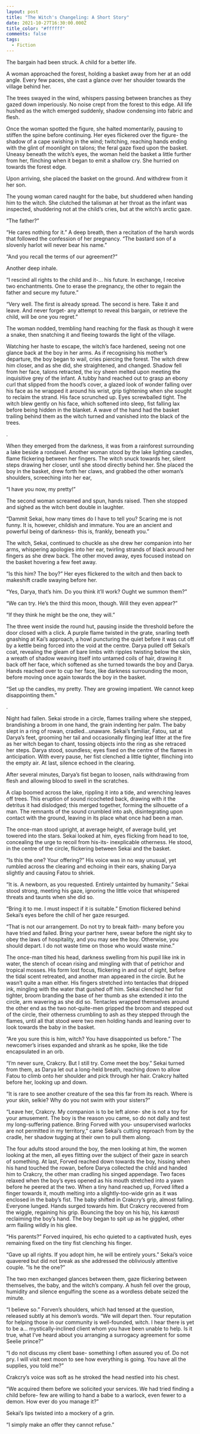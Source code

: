 ```yaml
---
layout: post
title: "The Witch's Changeling: A Short Story"
date: 2021-10-27T16:30:00.000Z
title_color: "#ffffff"
comments: false
tags:
  - Fiction
---
```

The bargain had been struck. A child for a better life.

A woman approached the forest, holding a basket away from her at an odd angle. Every few paces, she cast a glance over her shoulder towards the village behind her.

The trees swayed in the wind, whispers passing between branches as they gazed down imperiously. No noise crept from the forest to this edge. All life hushed as the witch emerged suddenly, shadow condensing into fabric and flesh.

Once the woman spotted the figure, she halted momentarily, pausing to stiffen the spine before continuing. Her eyes flickered over the figure- the shadow of a cape swishing in the wind; twitching, reaching hands ending with the glint of moonlight on talons; the feral gaze fixed upon the basket. Uneasy beneath the witch’s eyes, the woman held the basket a little further from her, flinching when it began to emit a shallow cry. She hurried on towards the forest edge.

Upon arriving, she placed the basket on the ground. And withdrew from it her son.

The young woman cared naught for the babe, but shuddered when handing him to the witch. She clutched the talisman at her throat as the infant was inspected, shuddering not at the child’s cries, but at the witch’s arctic gaze.

“The father?”

“He cares nothing for it.” A deep breath, then a recitation of the harsh words that followed the confession of her pregnancy. “The bastard son of a slovenly harlot will never bear his name.”

“And you recall the terms of our agreement?”

Another deep inhale.

“I rescind all rights to the child and it-… his future. In exchange, I receive two enchantments. One to erase the pregnancy, the other to regain the father and secure my future.”

“Very well. The first is already spread. The second is here. Take it and leave. And never forget- any attempt to reveal this bargain, or retrieve the child, will be one you regret.”

The woman nodded, trembling hand reaching for the flask as though it were a snake, then snatching it and fleeing towards the light of the village.

Watching her haste to escape, the witch’s face hardened, seeing not one glance back at the boy in her arms. As if recognising his mother’s departure, the boy began to wail, cries piercing the forest. The witch drew him closer, and as she did, she straightened, and changed. Shadow fell from her face, talons retracted, the icy sheen melted upon meeting the inquisitive grey of the infant. A tubby hand reached out to grasp an ebony curl that slipped from the hood’s cover, a glazed look of wonder falling over his face as he wrapped it around his wrist, grip tightening when she sought to reclaim the strand. His face scrunched up. Eyes screwballed tight. The witch blew gently on his face, which softened into sleep, fist falling lax before being hidden in the blanket. A wave of the hand had the basket trailing behind them as the witch turned and vanished into the black of the trees.

.

When they emerged from the darkness, it was from a rainforest surrounding a lake beside a rondavel. Another woman stood by the lake lighting candles, flame flickering between her fingers. The witch snuck towards her, silent steps drawing her closer, until she stood directly behind her. She placed the boy in the basket, drew forth her claws, and grabbed the other woman’s shoulders, screeching into her ear,

“I have you now, my pretty!”

The second woman screamed and spun, hands raised. Then she stopped and sighed as the witch bent double in laughter.

“Dammit Sekai, how many times do I have to tell you? Scaring me is not funny. It is, however, childish and immature. You are an ancient and powerful being of darkness- this is, frankly, beneath you.”

The witch, Sekai, continued to chuckle as she drew her companion into her arms, whispering apologies into her ear, twirling strands of black around her fingers as she drew back. The other moved away, eyes focused instead on the basket hovering a few feet away.

“Is this him? The boy?” Her eyes flickered to the witch and then back to makeshift cradle swaying before her.

“Yes, Darya, that’s him. Do you think it’ll work? Ought we summon them?”

“We can try. He’s the third this moon, though. Will they even appear?”

“If they think he might be the one, they will.”

The three went inside the round hut, pausing inside the threshold before the door closed with a click. A purple flame twisted in the grate, snarling teeth gnashing at Kai’s approach, a howl puncturing the quiet before it was cut off by a kettle being forced into the void at the centre. Darya pulled off Sekai’s coat, revealing the gleam of bare limbs with ripples twisting below the skin, a wreath of shadow weaving itself into untamed coils of hair, drawing it back off her face, which softened as she turned towards the boy and Darya. Hands reached over to cup her face, like darkness surrounding the moon, before moving once again towards the boy in the basket.

“Set up the candles, my pretty. They are growing impatient. We cannot keep disappointing them.”

.

Night had fallen. Sekai strode in a circle, flames trailing where she stepped, brandishing a broom in one hand, the grain indenting her palm. The baby slept in a ring of rowan, cradled…unaware. Sekai’s familiar, Fatou, sat at Darya’s feet, grooming her tail and occasionally flinging leaf litter at the fire as her witch began to chant, tossing objects into the ring as she retraced her steps. Darya stood, soundless; eyes fixed on the centre of the flames in anticipation. With every pause, her fist clenched a little tighter, flinching into the empty air. At last, silence echoed in the clearing.

After several minutes, Darya’s fist began to loosen, nails withdrawing from flesh and allowing blood to swell in the scratches.

A clap boomed across the lake, rippling it into a tide, and wrenching leaves off trees. This eruption of sound ricocheted back, drawing with it the detritus it had dislodged; this merged together, forming the silhouette of a man. The remnants of the sound crumbled into ash, disintegrating upon contact with the ground, leaving in its place what once had been a man.

The once-man stood upright, at average height, of average build, yet towered into the stars. Sekai looked at him, eyes flicking from head to toe, concealing the urge to recoil from his-its- inexplicable otherness. He stood, in the centre of the circle, flickering between Sekai and the basket.

“Is this the one? Your offering?” His voice was in no way unusual, yet rumbled across the clearing and echoing in their ears, shaking Darya slightly and causing Fatou to shriek.

“It is. A newborn, as you requested. Entirely untainted by humanity.” Sekai stood strong, meeting his gaze, ignoring the little voice that whispered threats and taunts when she did so.

“Bring it to me. I must inspect if it is suitable.” Emotion flickered behind Sekai’s eyes before the chill of her gaze resurged.

“That is not our arrangement. Do not try to break faith- many before you have tried and failed. Bring your partner here, swear before the night sky to obey the laws of hospitality, and you may see the boy. Otherwise, you should depart. I do not waste time on those who would waste mine.”

The once-man tilted his head, darkness swelling from his pupil like ink in water, the stench of ocean rising and mingling with that of petrichor and tropical mosses. His form lost focus, flickering in and out of sight, before the tidal scent retreated, and another man appeared in the circle. But he wasn’t quite a man either. His fingers stretched into tentacles that dripped ink, mingling with the water that gushed off him. Sekai clenched her fist tighter, broom branding the base of her thumb as she extended it into the circle, arm wavering as she did so. Tentacles wrapped themselves around the other end as the two not-quite-men gripped the broom and stepped out of the circle, their otherness crumbling to ash as they stepped through the flames, until all that stood were two men holding hands and leaning over to look towards the baby in the basket.

“Are you sure this is him, witch? You have disappointed us before.” The newcomer’s irises expanded and shrank as he spoke, like the tide encapsulated in an orb.

“I’m never sure, Crakcry. But I still try. Come meet the boy.” Sekai turned from them, as Darya let out a long-held breath, reaching down to allow Fatou to climb onto her shoulder and pick through her hair. Crakcry halted before her, looking up and down.

“It is rare to see another creature of the sea this far from its reach. Where is your skin, selkie? Why do you not swim with your sisters?”

“Leave her, Crakcry. My companion is to be left alone- she is not a toy for your amusement. The boy is the reason you came, so do not dally and test my long-suffering patience. Bring Forved with you- unsupervised warlocks are not permitted in my territory,” came Sekai’s cutting reproach from by the cradle, her shadow tugging at their own to pull them along.

The four adults stood around the boy, the men looking at him, the women looking at the men, all eyes flitting over the subject of their gaze in search of something. At last, Forved reached down towards the boy, hissing when his hand touched the rowan, before Darya collected the child and handed him to Crakcry, the other man cradling his singed appendage. Two faces relaxed when the boy’s eyes opened as his mouth stretched into a yawn before he peered at the two. When a tiny hand reached up, Forved lifted a finger towards it, mouth melting into a slightly-too-wide grin as it was enclosed in the baby’s fist. The baby shifted in Crakcry’s grip, almost falling. Everyone lunged. Hands surged towards him. But Crakcry recovered from the wiggle, regaining his grip. Bouncing the boy on his hip, his *kærasti* reclaiming the boy’s hand. The boy began to spit up as he giggled, other arm flailing wildly in his glee.

“His parents?” Forved inquired, his echo quieted to a captivated hush, eyes remaining fixed on the tiny fist clenching his finger.

“Gave up all rights. If you adopt him, he will be entirely yours.” Sekai’s voice quavered but did not break as she addressed the obliviously attentive couple. “Is he the one?”

The two men exchanged glances between them, gaze flickering between themselves, the baby, and the witch’s company. A hush fell over the group, humidity and silence engulfing the scene as a wordless debate seized the minute.

“I believe so.” Forven’s shoulders, which had tensed at the question, released subtly at his demon’s words. “We will depart then. Your reputation for helping those in our community is well-founded, witch. I hear there is yet to be a… mystically-inclined client whom you have been unable to help. Is it true, what I’ve heard about you arranging a surrogacy agreement for some Seelie prince?”

“I do not discuss my client base- something I often assured you of. Do not pry. I will visit next moon to see how everything is going. You have all the supplies, you told me?”

Crakcry’s voice was soft as he stroked the head nestled into his chest.

“We acquired them before we solicited your services. We had tried finding a child before- few are willing to hand a babe to a warlock, even fewer to a demon. How ever do you manage it?”

Sekai’s lips twisted into a mockery of a grin.

“I simply make an offer they cannot refuse.”